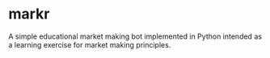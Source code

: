 # markr
A simple educational market making bot implemented in Python intended as a learning exercise for market making principles.
